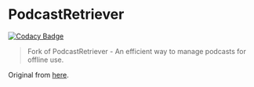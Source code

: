 # PodcastRetriever

[![Codacy Badge](https://api.codacy.com/project/badge/Grade/a4c57ea1617c44869afa5024a6ce92c2)](https://app.codacy.com/manual/ferion11/PodcastRetriever?utm_source=github.com&utm_medium=referral&utm_content=ferion11/PodcastRetriever&utm_campaign=Badge_Grade_Dashboard)

>  Fork of PodcastRetriever - An efficient way to manage podcasts for offline use.

Original from [here][original_link].

[original_link]: https://arachnoid.com/python/PodcastRetriever/index.html "here"
